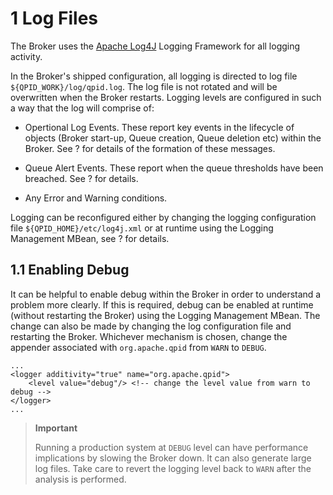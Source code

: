 # <span class="header-section-number">1</span> Log Files

The Broker uses the [Apache Log4J](http://logging.apache.org/log4j/1.2/)
Logging Framework for all logging activity.

In the Broker's shipped configuration, all logging is directed to log
file `${QPID_WORK}/log/qpid.log`. The log file is not rotated and will
be overwritten when the Broker restarts. Logging levels are configured
in such a way that the log will comprise of:

-   Opertional Log Events. These report key events in the lifecycle of
    objects (Broker start-up, Queue creation, Queue deletion etc) within
    the Broker. See ? for details of the formation of these messages.

-   Queue Alert Events. These report when the queue thresholds have been
    breached. See ? for details.

-   Any Error and Warning conditions.

Logging can be reconfigured either by changing the logging configuration
file `${QPID_HOME}/etc/log4j.xml` or at runtime using the Logging
Management MBean, see ? for details.

## <span class="header-section-number">1.1</span> Enabling Debug

It can be helpful to enable debug within the Broker in order to
understand a problem more clearly. If this is required, debug can be
enabled at runtime (without restarting the Broker) using the Logging
Management MBean. The change can also be made by changing the log
configuration file and restarting the Broker. Whichever mechanism is
chosen, change the appender associated with `org.apache.qpid` from
`WARN` to `DEBUG`.

    ...
    <logger additivity="true" name="org.apache.qpid">
        <level value="debug"/> <!-- change the level value from warn to debug -->
    </logger>
    ...

> **Important**
>
> Running a production system at `DEBUG` level can have performance
> implications by slowing the Broker down. It can also generate large
> log files. Take care to revert the logging level back to `WARN` after
> the analysis is performed.
